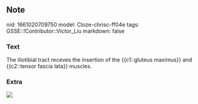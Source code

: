 ## Note
nid: 1661020709750
model: Cloze-chrisc-ff04e
tags: GSSE::!Contributor::Victor_Liu
markdown: false

### Text
The iliotibial tract receves the insertion of the {{c1::gluteus maximus}} and {{c2::tensor fascia lata}} muscles.

### Extra
<img src="paste-4201e2cc727419a37d7e915b1c50415dd909b535.jpg">
